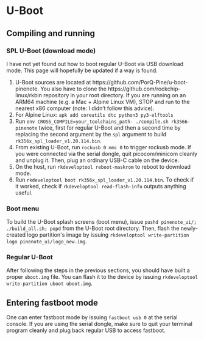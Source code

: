 # U-Boot
## Compiling and running
### SPL U-Boot (download mode)
I have not yet found out how to boot regular U-Boot via USB download mode. This page will hopefully be updated if a way is found.
<ol>
    <li>
        U-Boot sources are located at https://github.com/PorQ-Pine/u-boot-pinenote. You also have to clone the https://github.com/rockchip-linux/rkbin repository in your root directory.
If you are running on an ARM64 machine (e.g. a Mac + Alpine Linux VM), STOP and run to the nearest x86 computer (note: I didn’t follow this advice).   
    </li>
    <li>
        For Alpine Linux: <code>apk add coreutils dtc python3 py3-elftools</code>
    </li>
    <li>
        Run <code>env CROSS_COMPILE=your_toolchains_path- ./compile.sh rk3566-pinenote</code> twice, first for regular U-Boot and then a second time by replacing the second argument by the <code>spl</code> argument to build <code>rk356x_spl_loader_v1.20.114.bin</code>.
    </li>
    <li>
        From existing U-Boot, run <code>rockusb 0 mmc 0</code> to trigger rockusb mode. If you were connected via the serial dongle, quit picocom/minicom cleanly and unplug it. Then, plug an ordinary USB-C cable on the device.
    </li>
    <li>
        On the host, run <code>rkdeveloptool reboot-maskrom</code> to reboot to download mode.
    </li>
    <li>
        Run <code>rkdeveloptool boot rk356x_spl_loader_v1.20.114.bin</code>. To check if it worked, check if <code>rkdeveloptool read-flash-info</code> outputs anything useful.
    </li>
</ol>

### Boot menu
To build the U-Boot splash screens (boot menu), issue `pushd pinenote_ui/; ./build_all.sh; popd` from the U-Boot root directory. Then, flash the newly-created logo partition's image by issuing `rkdeveloptool write-partition logo pinenote_ui/logo_new.img`.

### Regular U-Boot
After following the steps in the previous sections, you should have built a proper `uboot.img` file. You can flash it to the device by issuing `rkdeveloptool write-partition uboot uboot.img`.

## Entering fastboot mode
One can enter fastboot mode by issuing <code>fastboot usb 0</code> at the serial console. If you are using the serial dongle, make sure to quit your terminal program cleanly and plug back regular USB to access fastboot.
